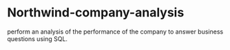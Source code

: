 # Northwind-company-analysis
 perform an analysis of the performance of the company to answer business questions using SQL.

